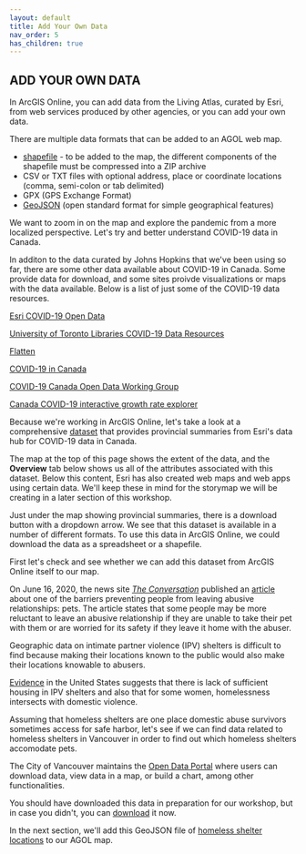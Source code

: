 ```yaml
---
layout: default
title: Add Your Own Data
nav_order: 5
has_children: true
---
```


## ADD YOUR OWN DATA

In ArcGIS Online, you can add data from the Living Atlas, curated by Esri, from web services produced by other agencies, or you can add your own data.

There are multiple data formats that can be added to an AGOL web map. 

 - [shapefile](https://desktop.arcgis.com/en/arcmap/latest/manage-data/shapefiles/what-is-a-shapefile.htm) - to be added to the map, the different components of the shapefile must be compressed into a ZIP archive
 - CSV or TXT files with optional address, place or coordinate locations (comma, semi-colon or tab delimited)
 - GPX (GPS Exchange Format)
 - [GeoJSON](https://geojson.org/) (open standard format for simple geographical features)
 
We want to zoom in on the map and explore the pandemic from a more localized perspective. Let's try and better understand COVID-19 data in Canada. 

In additon to the data curated by Johns Hopkins that we've been using so far, there are some other data available about COVID-19 in Canada. Some provide data for download, and some sites proivde visualizations or maps with the data available. Below is a list of just some of the COVID-19 data resources.

[Esri COVID-19 Open Data](https://resources-covid19canada.hub.arcgis.com/pages/open-data)

[University of Toronto Libraries COVID-19 Data Resources](https://mdl.library.utoronto.ca/covid-19/resources)

[Flatten](https://www.flatten.ca/)

[COVID-19 in Canada](https://art-bd.shinyapps.io/covid19canada/)

[COVID-19 Canada Open Data Working Group](https://opencovid.ca/)

[Canada COVID-19 interactive growth rate explorer](https://mountainmath.ca/shiny/canada_covid-19/?_inputs_&level=%22province%22&metric=%22Confirmed%22&province=%2201%22&start_cutoff=100)

Because we're working in ArcGIS Online, let's take a look at a comprehensive [dataset](https://resources-covid19canada.hub.arcgis.com/datasets/provincial-summaries) that provides provincial summaries from Esri's data hub for COVID-19 data in Canada.

The map at the top of this page shows the extent of the data, and the **Overview** tab below shows us all of the attributes associated with this dataset. Below this content, Esri has also created web maps and web apps  using certain data. We'll keep these in mind for the storymap we will be creating in a later section of this workshop.

Just under the map showing provincial summaries, there is a download button with a dropdown arrow. We see that this dataset is available in a number of different formats. To use this data in ArcGIS Online, we could download the data as a spreadsheet or a shapefile.

First let's check and see whether we can add this dataset from ArcGIS Online itself to our map.




On June 16, 2020, the news site [*The Conversation*](https://theconversation.com/ca) published an [article](https://theconversation.com/people-in-abusive-relationships-face-many-barriers-to-leaving-pets-should-not-be-one-139540?utm_medium=email&utm_campaign=Latest%20from%20The%20Conversation%20for%20June%2017%202020&utm_content=Latest%20from%20The%20Conversation%20for%20June%2017%202020+CID_e7708191b09d4919198c361914f475ff&utm_source=campaign_monitor_ca&utm_term=pets%20should%20not%20be%20one) about one of the barriers preventing people from leaving abusive relationships: pets. The article states that some people may be more reluctant to leave an abusive relationship if they are unable to take their pet with them or are worried for its safety if they leave it home with the abuser.

Geographic data on intimate partner violence (IPV) shelters is difficult to find because making their locations known to the public would also make their locations knowable to abusers. 

[Evidence](https://www.acf.hhs.gov/fysb/resource/dv-homelessness-stats-2016) in the United States suggests that there is lack of sufficient housing in IPV shelters and also that for some women, homelessness intersects with domestic violence.

Assuming that homeless shelters are one place domestic abuse survivors sometimes access for safe harbor, let's see if we can find data related to homeless shelters in Vancouver in order to find out which homeless shelters accomodate pets.

The City of Vancouver maintains the [Open Data Portal](https://opendata.vancouver.ca/pages/home/) where users can download data, view data in a map, or build a chart, among other functionalities.

You should have downloaded this data in preparation for our workshop, but in case you didn't, you can [download](https://opendata.vancouver.ca/explore/dataset/homeless-shelter-locations/download/?format=geojson&timezone=America/Los_Angeles&lang=en) it now. 

In the next section, we'll add this GeoJSON file of [homeless shelter locations](https://opendata.vancouver.ca/explore/dataset/homeless-shelter-locations/export/) to our AGOL map.

